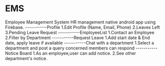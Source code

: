 # EMS
Employee Management System
HR management native android app using Firebase. 
-----------Profile
             1.Edit Profile (Name, Email, Phone)
             2.Leaves Left
             3.Pending Leave Request
-----------EmployeeList
           1.Contact an Employee
           2.Filter by Department
-----------Request Leave
           1.Add start date & End date, apply leave if available
-----------Chat with a department
           1.Select a department and post a query concerned members can respond
-----------Notice Board
           1.As an employee,user can add notice.
           2.See other department's notice.

